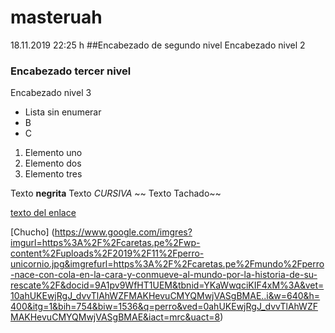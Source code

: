 # masteruah
18.11.2019 22:25 h 
##Encabezado de segundo nivel 
Encabezado  nivel 2

### Encabezado tercer nivel
Encabezado nivel 3

- Lista sin enumerar
- B
- C

1. Elemento uno
1. Elemento dos
1. Elemento tres

Texto **negrita**
Texto *CURSIVA*
~~ Texto Tachado~~



[texto del enlace](http://google.com)


 [Chucho] (https://www.google.com/imgres?imgurl=https%3A%2F%2Fcaretas.pe%2Fwp-content%2Fuploads%2F2019%2F11%2Fperro-unicornio.jpg&imgrefurl=https%3A%2F%2Fcaretas.pe%2Fmundo%2Fperro-nace-con-cola-en-la-cara-y-conmueve-al-mundo-por-la-historia-de-su-rescate%2F&docid=9A1pv9WfHT1UEM&tbnid=YKaWwqciKIF4xM%3A&vet=10ahUKEwjRgJ_dvvTlAhWZFMAKHevuCMYQMwjVASgBMAE..i&w=640&h=400&itg=1&bih=754&biw=1536&q=perro&ved=0ahUKEwjRgJ_dvvTlAhWZFMAKHevuCMYQMwjVASgBMAE&iact=mrc&uact=8)



